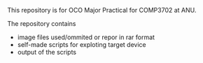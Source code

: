 This repository is for OCO Major Practical for COMP3702 at ANU.

The repository contains 
  * image files used/ommited or repor in rar format
  * self-made scripts for exploting target device
  * output of the scripts


